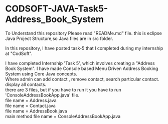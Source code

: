 # CODSOFT-JAVA-Task5-Address_Book_System
To Understand this repository Please read "READMe.md" file.
this is eclipse Java Project Structure,so Java files are in src folder.<br>

In this repository, I have posted task-5 that I completed during my internship at "CodSoft".  <br>

I have completed Internship 'Task 5', which involves creating a "Address Book System".  I have made Console based Menu Driven Address Booking System using Core Java concepts.<br>
Where admin can add contact , remove contact, search particular contact. display all contacts.<br>
there are 3 files, but if you have to run it you have to run 'ConsoleAddressBookApp.java' file. <br>
file name = Address.java    <br>
file name = Contact.java    <br>
file name = AddressBook.java    <br>
main method file name = ConsoleAddressBookApp.java    <br>
